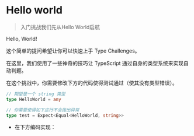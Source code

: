 <script setup>
const helloWord = `/* _____________ 你的代码 _____________ */

type HelloWorld = any // expected to be a string


/* _____________ 测试用例 _____________ */
import type { Equal, Expect, NotAny } from '@type-challenges/utils'

type cases = [
  Expect<NotAny<HelloWorld>>,
  Expect<Equal<HelloWorld, string>>,
]`;
</script>

# Hello world

> 入门挑战我们先从Hello World启航

Hello, World!

这个简单的提问希望让你可以快速上手 Type Challenges。

在这里，我们使用了一些神奇的技巧让 TypeScript 通过自身的类型系统来实现自动判题。

在这个挑战中，你需要修改下方的代码使得测试通过（使其没有类型错误）。


```ts
// 期望是一个 string 类型
type HelloWorld = any
```

```ts
// 你需要使得如下这行不会抛出异常
type test = Expect<Equal<HelloWorld, string>>

```

* 在下方编码实现：


<MonacoEditor :value="helloWord" :filename="'helloWord'"/>
